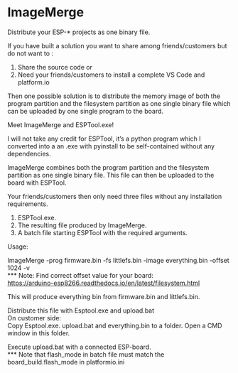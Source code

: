# ImageMerge
Distribute your ESP-* projects as one binary file.

If you have built a solution you want to share among friends/customers but do not want to :
1.	Share the source code
or
2.	Need your friends/customers to install a complete VS Code and platform.io

Then one possible solution is to distribute the memory image of both the program partition and the filesystem partition as one single binary file which can be uploaded by one single program to the board.

Meet ImageMerge and ESPTool.exe! 

I will not take any credit for ESPTool, it’s a python program which I converted into a an .exe with pyinstall to be self-contained without any dependencies. 

ImageMerge combines both the program partition and the filesystem partition as one single binary file.
This file can then be uploaded to the board with ESPTool. 

Your friends/customers then only need three files without any installation requirements.
1.	ESPTool.exe.
2.	The resulting file produced by ImageMerge.
3.	A batch file starting ESPTool with the required arguments.

Usage:

ImageMerge -prog firmware.bin -fs littlefs.bin -image everything.bin -offset 1024  -v  
*** Note: Find correct offset value for your board:  
https://arduino-esp8266.readthedocs.io/en/latest/filesystem.html

This will produce everything bin from firmware.bin and littlefs.bin.

Distribute this file with Esptool.exe and upload.bat  
On customer side:  
Copy Esptool.exe. upload.bat and everything.bin to a folder. Open a CMD window in this folder.  

Execute upload.bat with a connected ESP-board.  
*** Note that flash_mode in batch file must match the board_build.flash_mode in platformio.ini
